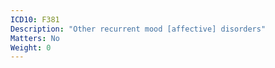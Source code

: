```yaml
---
ICD10: F381
Description: "Other recurrent mood [affective] disorders"
Matters: No
Weight: 0
---
```


